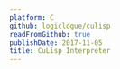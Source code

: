 ```yaml
---
platform: C
github: logiclogue/culisp
readFromGithub: true
publishDate: 2017-11-05
title: CuLisp Interpreter
---
```


